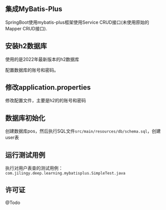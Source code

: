 ## 集成MyBatis-Plus

SpringBoot使用mybatis-plus框架使用Service CRUD接口(未使用原始的 Mapper CRUD接口).

## 安装h2数据库

使用的是2022年最新版本的h2数据库

配置数据库的账号和密码。

## 修改application.properties

修改配置文件，主要是h2的的账号和密码

## 数据库初始化

创建数据库pos，然后执行SQL文件`src/main/resources/db/schema.sql`，创建user表

## 运行测试用例

执行对用户表查的测试用例：`com.jilingy.deep.learning.mybatisplus.SimpleTest.java`


## 许可证

@Todo
